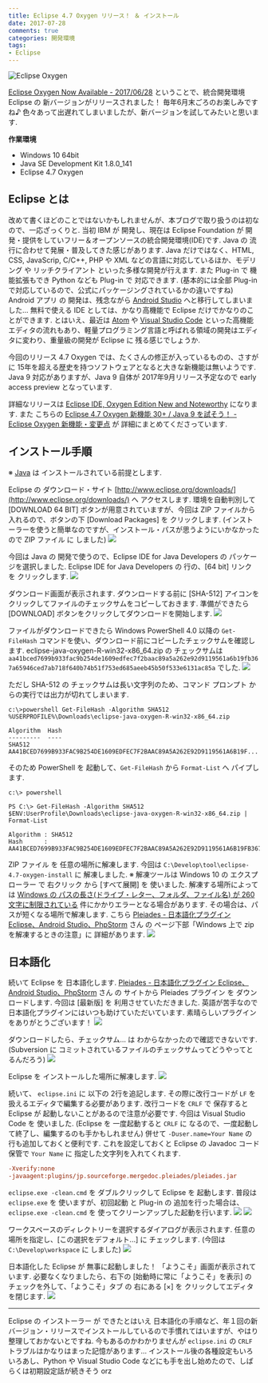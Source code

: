 ```yaml
---
title: Eclipse 4.7 Oxygen リリース！ ＆ インストール
date: 2017-07-28
comments: true
categories: 開発環境
tags:
- Eclipse
---
```


![](/images/eclipse/4.7-oxygen.png "Eclipse Oxygen")

[Eclipse Oxygen Now Available - 2017/06/28](https://www.eclipse.org/oxygen) ということで、統合開発環境 Eclipse の 新バージョンがリリースされました！ 毎年6月末ごろのお楽しみですね♪ 色々あって出遅れてしまいましたが、新バージョンを試してみたいと思います.

**作業環境**
- Windows 10 64bit
- Java SE Development Kit 1.8.0_141
- Eclipse 4.7 Oxygen


## Eclipse とは
改めて書くほどのことではないかもしれませんが、本ブログで取り扱うのは初なので、一応ざっくりと.
当初 IBM が 開発し、現在は Eclipse Foundation が 開発・提供をしていフリー＆オープンソースの統合開発環境(IDE)です. Java の 流行に合わせて発展・普及してきた感じがあります. Java だけではなく、HTML, CSS, JavaScrip, C/C++, PHP や XML などの言語に対応しているほか、モデリング や リッチクライアント といった多様な開発が行えます. また Plug-in で 機能拡張もでき Python なども Plug-in で 対応できます. (基本的には全部 Plug-in で対応しているので、公式にパッケージングされているかの違いですね)
Android アプリ の 開発は、残念ながら [Android Studio](https://developer.android.com/studio) へと移行してしまいました...
無料で使える IDE としては、かなり高機能で Eclipse だけでかなりのことができます. とはいえ、最近は [Atom](https://atom.io) や [Visual Studio Code](https://code.visualstudio.com/) といった高機能エディタの流れもあり、軽量プログラミング言語と呼ばれる領域の開発はエディタに変わり、重量級の開発が Eclipse に 残る感じでしょうか.

今回のリリース 4.7 Oxygen では、たくさんの修正が入っているものの、さすがに 15年を超える歴史を持つソフトウェアとなると大きな新機能は無いようです. Java 9 対応がありますが、Java 9 自体が 2017年9月リリース予定なので early access preview となっています.

詳細なリリースは [Eclipse IDE, Oxygen Edition New and Noteworthy](https://www.eclipse.org/oxygen/noteworthy/) になります. また こちらの [Eclipse 4.7 Oxygen 新機能 30+ / Java 9 を試そう！ - Eclipse Oxygen 新機能・変更点](http://qiita.com/cypher256/items/e308d920dfaf15892baa#eclipse-oxygen-%E6%96%B0%E6%A9%9F%E8%83%BD%E5%A4%89%E6%9B%B4%E7%82%B9) が 詳細にまとめてくださっています.


## インストール手順
※ [Java](http://www.oracle.com/technetwork/java/javase/downloads/) は インストールされている前提とします.

Eclipse の ダウンロード・サイト [http://www.eclipse.org/downloads/](http://www.eclipse.org/downloads/) へ アクセスします.
環境を自動判別して [DOWNLOAD 64 BIT] ボタンが用意されていますが、今回は ZIP ファイルから入れるので、ボタンの下 [Download Packages] を クリックします. (インストーラーを使うと簡単なのですが、インストール・パスが思うようにいかなかったので ZIP ファイル に しました)
![](/images/eclipse/4.7-oxygen-install/01.png)

今回は Java の 開発で使うので、Eclipse IDE for Java Developers の パッケージを選択しました. Eclipse IDE for Java Developers の 行の、[64 bit] リンク を クリックします.
![](/images/eclipse/4.7-oxygen-install/02.png)

ダウンロード画面が表示されます. ダウンロードする前に [SHA-512] アイコンをクリックしてファイルのチェックサムをコピーしておきます. 準備ができたら [DOWNLOAD] ボタンをクリックしてダウンロードを開始します.
![](/images/eclipse/4.7-oxygen-install/03.png)

ファイルがダウンロードできたら Windows PowerShell 4.0 以降の `Get-FileHash` コマンドを使い、ダウンロード前にコピーしたチェックサムを確認します. eclipse-java-oxygen-R-win32-x86_64.zip の チェックサムは `aa41bced7699b933fac9b254de1609edfec7f2baac89a5a262e92d9119561a6b19fb367a65946ced7ab718f640b74b51f753ed685aeeb45b50f533e6131ac85a` でした.
![](/images/eclipse/4.7-oxygen-install/04.png)

ただし SHA-512 の チェックサムは長い文字列のため、コマンド プロンプト からの実行では出力が切れてしまいます.
```console
c:\>powershell Get-FileHash -Algorithm SHA512 %USERPROFILE%\Downloads\eclipse-java-oxygen-R-win32-x86_64.zip

Algorithm  Hash
---------  ----
SHA512     AA41BCED7699B933FAC9B254DE1609EDFEC7F2BAAC89A5A262E92D9119561A6B19F...
```

そのため PowerShell を 起動して、`Get-FileHash` から `Format-List` へ パイプします.
```console
c:\> powershell

PS C:\> Get-FileHash -Algorithm SHA512 $ENV:UserProfile\Downloads\eclipse-java-oxygen-R-win32-x86_64.zip | Format-List

Algorithm : SHA512
Hash      : AA41BCED7699B933FAC9B254DE1609EDFEC7F2BAAC89A5A262E92D9119561A6B19FB367A65946CED7AB718F640B74B51F753ED685AEEB45B50F533E6131AC85A
```

ZIP ファイル を 任意の場所に解凍します. 今回は `C:\Develop\tool\eclipse-4.7-oxygen-install` に 解凍しました.
※ 解凍ツールは Windows 10 の エクスプローラー で 右クリック から [すべて展開] を 使いました. 解凍する場所によっては [Windows の パスの長さ(ドライブ・レター、フォルダ、ファイル名) が 260文字に制限されている](https://msdn.microsoft.com/en-us/library/windows/desktop/aa365247%28v=vs.85%29.aspx#maxpath) 件にかかりエラーとなる場合があります. その場合は、パスが短くなる場所で解凍します. こちら [Pleiades - 日本語化プラグイン Eclipse、Android Studio、PhpStorm](http://mergedoc.osdn.jp/) さん の ページ下部「Windows 上で zip を解凍するときの注意」に 詳細があります.
![](/images/eclipse/4.7-oxygen-install/05.png)


## 日本語化
続いて Eclipse を 日本語化します. [Pleiades - 日本語化プラグイン Eclipse、Android Studio、PhpStorm](http://mergedoc.osdn.jp/) さん の サイトから Pleiades プラグイン を ダウンロードします. 今回は [最新版] を 利用させていただきました.
英語が苦手なので日本語化プラグインにはいつも助けていただいています. 素晴らしいプラグインをありがとうございます！
![](/images/eclipse/4.7-oxygen-install/06.png)

ダウンロードしたら、チェックサム... は わからなかったので確認できないです. (Subversion に コミットされているファイルのチェックサムってどうやってとるんだろう)
![](/images/eclipse/4.7-oxygen-install/07.png)

Eclipse を インストールした場所に解凍します.
![](/images/eclipse/4.7-oxygen-install/08.png)

続いて、 `eclipse.ini` に 以下の 2行を追記します. その際に改行コードが `LF` を 扱えるエディタで編集する必要があります. 改行コードを `CRLF` で 保存すると Eclipse が 起動しないことがあるので注意が必要です. 今回は Visual Studio Code を 使いました. (Eclipse を 一度起動すると `CRLF` に なるので、一度起動して終了し、編集するのも手かもしれません)
併せて `-Duser.name=Your Name` の 行も追加しておくと便利です. これを設定しておくと Eclipse の Javadoc コード保管で `Your Name` に 指定した文字列を入れてくれます.
```ini
-Xverify:none
-javaagent:plugins/jp.sourceforge.mergedoc.pleiades/pleiades.jar
```

`eclipse.exe -clean.cmd` を ダブルクリックして Eclipse を 起動します.
普段は `eclipse.exe` を 使いますが、初回起動 と Plug-in の 追加を行った場合は、 `eclipse.exe -clean.cmd` を 使ってクリーンアップした起動を行います.
![](/images/eclipse/4.7-oxygen-install/09.png)
![](/images/eclipse/4.7-oxygen-install/10.png)

ワークスペースのディレクトリーを選択するダイアログが表示されます. 任意の場所を指定し、[この選択をデフォルト...] に チェックします. (今回は `C:\Develop\workspace` に しました)
![](/images/eclipse/4.7-oxygen-install/11.png)

日本語化した Eclipse が 無事に起動しました！
「ようこそ」画面が表示されています. 必要なくなりましたら、右下の [始動時に常に「ようこそ」を表示] の チェックを外して、「ようこそ」タブ の 右にある [×] を クリックしてエディタを閉じます.
![](/images/eclipse/4.7-oxygen-install/12.png)



- - - -
Eclipse の インストーラー が できたとはいえ 日本語化の手順など、年１回の新バージョン・リリースでインストールしているので手慣れてはいますが、やはり整理しておかないとですね. 今もあるのかわかりませんが `eclipse.ini` の `CRLF` トラブルはかなりはまった記憶があります...
インストール後の各種設定もいろいろあし、Python や Visual Studio Code などにも手を出し始めたので、しばらくは初期設定話が続きそう orz
